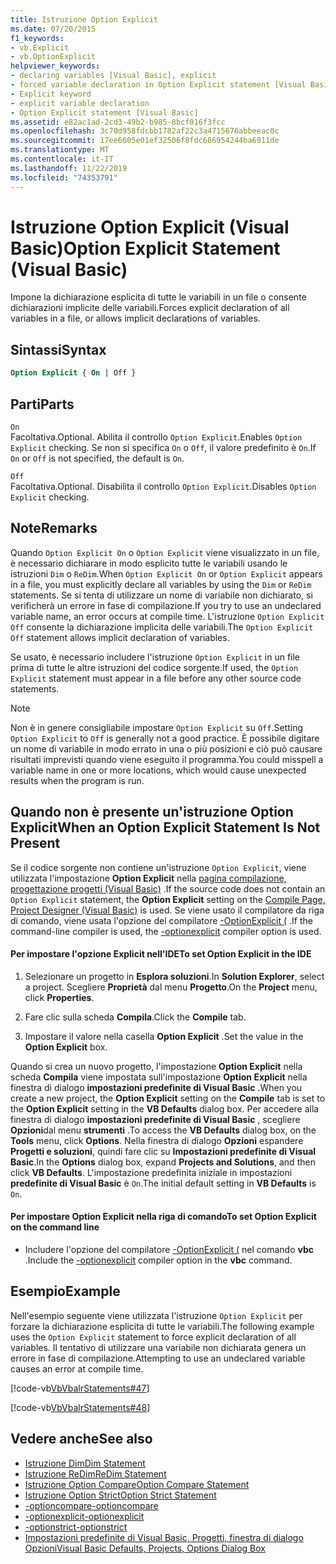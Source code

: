 ```yaml
---
title: Istruzione Option Explicit
ms.date: 07/20/2015
f1_keywords:
- vb.Explicit
- vb.OptionExplicit
helpviewer_keywords:
- declaring variables [Visual Basic], explicit
- forced variable declaration in Option Explicit statement [Visual Basic]
- Explicit keyword
- explicit variable declaration
- Option Explicit statement [Visual Basic]
ms.assetid: e82ac1ad-2cd3-49b2-b985-8bcf016f3fcc
ms.openlocfilehash: 3c70d958fdcbb1782af22c3a4715676abbeeac0c
ms.sourcegitcommit: 17ee6605e01ef32506f8fdc686954244ba6911de
ms.translationtype: MT
ms.contentlocale: it-IT
ms.lasthandoff: 11/22/2019
ms.locfileid: "74353791"
---
```

# <a name="option-explicit-statement-visual-basic"></a><span data-ttu-id="06739-102">Istruzione Option Explicit (Visual Basic)</span><span class="sxs-lookup"><span data-stu-id="06739-102">Option Explicit Statement (Visual Basic)</span></span>
<span data-ttu-id="06739-103">Impone la dichiarazione esplicita di tutte le variabili in un file o consente dichiarazioni implicite delle variabili.</span><span class="sxs-lookup"><span data-stu-id="06739-103">Forces explicit declaration of all variables in a file, or allows implicit declarations of variables.</span></span>  
  
## <a name="syntax"></a><span data-ttu-id="06739-104">Sintassi</span><span class="sxs-lookup"><span data-stu-id="06739-104">Syntax</span></span>  
  
```vb  
Option Explicit { On | Off }  
```  
  
## <a name="parts"></a><span data-ttu-id="06739-105">Parti</span><span class="sxs-lookup"><span data-stu-id="06739-105">Parts</span></span>  
 `On`  
 <span data-ttu-id="06739-106">Facoltativa.</span><span class="sxs-lookup"><span data-stu-id="06739-106">Optional.</span></span> <span data-ttu-id="06739-107">Abilita il controllo `Option Explicit`.</span><span class="sxs-lookup"><span data-stu-id="06739-107">Enables `Option Explicit` checking.</span></span> <span data-ttu-id="06739-108">Se non si specifica `On` o `Off`, il valore predefinito è `On`.</span><span class="sxs-lookup"><span data-stu-id="06739-108">If `On` or `Off` is not specified, the default is `On`.</span></span>  
  
 `Off`  
 <span data-ttu-id="06739-109">Facoltativa.</span><span class="sxs-lookup"><span data-stu-id="06739-109">Optional.</span></span> <span data-ttu-id="06739-110">Disabilita il controllo `Option Explicit`.</span><span class="sxs-lookup"><span data-stu-id="06739-110">Disables `Option Explicit` checking.</span></span>  
  
## <a name="remarks"></a><span data-ttu-id="06739-111">Note</span><span class="sxs-lookup"><span data-stu-id="06739-111">Remarks</span></span>  
 <span data-ttu-id="06739-112">Quando `Option Explicit On` o `Option Explicit` viene visualizzato in un file, è necessario dichiarare in modo esplicito tutte le variabili usando le istruzioni `Dim` o `ReDim`.</span><span class="sxs-lookup"><span data-stu-id="06739-112">When `Option Explicit On` or `Option Explicit` appears in a file, you must explicitly declare all variables by using the `Dim` or `ReDim` statements.</span></span> <span data-ttu-id="06739-113">Se si tenta di utilizzare un nome di variabile non dichiarato, si verificherà un errore in fase di compilazione.</span><span class="sxs-lookup"><span data-stu-id="06739-113">If you try to use an undeclared variable name, an error occurs at compile time.</span></span> <span data-ttu-id="06739-114">L'istruzione `Option Explicit Off` consente la dichiarazione implicita delle variabili.</span><span class="sxs-lookup"><span data-stu-id="06739-114">The `Option Explicit Off` statement allows implicit declaration of variables.</span></span>  
  
 <span data-ttu-id="06739-115">Se usato, è necessario includere l'istruzione `Option Explicit` in un file prima di tutte le altre istruzioni del codice sorgente.</span><span class="sxs-lookup"><span data-stu-id="06739-115">If used, the `Option Explicit` statement must appear in a file before any other source code statements.</span></span>  
  
> [!NOTE]
> <span data-ttu-id="06739-116">Non è in genere consigliabile impostare `Option Explicit` su `Off`.</span><span class="sxs-lookup"><span data-stu-id="06739-116">Setting `Option Explicit` to `Off` is generally not a good practice.</span></span> <span data-ttu-id="06739-117">È possibile digitare un nome di variabile in modo errato in una o più posizioni e ciò può causare risultati imprevisti quando viene eseguito il programma.</span><span class="sxs-lookup"><span data-stu-id="06739-117">You could misspell a variable name in one or more locations, which would cause unexpected results when the program is run.</span></span>  
  
## <a name="when-an-option-explicit-statement-is-not-present"></a><span data-ttu-id="06739-118">Quando non è presente un'istruzione Option Explicit</span><span class="sxs-lookup"><span data-stu-id="06739-118">When an Option Explicit Statement Is Not Present</span></span>  
 <span data-ttu-id="06739-119">Se il codice sorgente non contiene un'istruzione `Option Explicit`, viene utilizzata l'impostazione **Option Explicit** nella [pagina compilazione, progettazione progetti (Visual Basic)](/visualstudio/ide/reference/compile-page-project-designer-visual-basic) .</span><span class="sxs-lookup"><span data-stu-id="06739-119">If the source code does not contain an `Option Explicit` statement, the **Option Explicit** setting on the [Compile Page, Project Designer (Visual Basic)](/visualstudio/ide/reference/compile-page-project-designer-visual-basic) is used.</span></span> <span data-ttu-id="06739-120">Se viene usato il compilatore da riga di comando, viene usata l'opzione del compilatore [-OptionExplicit (](../../../visual-basic/reference/command-line-compiler/optionexplicit.md) .</span><span class="sxs-lookup"><span data-stu-id="06739-120">If the command-line compiler is used, the [-optionexplicit](../../../visual-basic/reference/command-line-compiler/optionexplicit.md) compiler option is used.</span></span>  
  
#### <a name="to-set-option-explicit-in-the-ide"></a><span data-ttu-id="06739-121">Per impostare l'opzione Explicit nell'IDE</span><span class="sxs-lookup"><span data-stu-id="06739-121">To set Option Explicit in the IDE</span></span>  
  
1. <span data-ttu-id="06739-122">Selezionare un progetto in **Esplora soluzioni**.</span><span class="sxs-lookup"><span data-stu-id="06739-122">In **Solution Explorer**, select a project.</span></span> <span data-ttu-id="06739-123">Scegliere **Proprietà** dal menu **Progetto**.</span><span class="sxs-lookup"><span data-stu-id="06739-123">On the **Project** menu, click **Properties**.</span></span>  
  
2. <span data-ttu-id="06739-124">Fare clic sulla scheda **Compila**.</span><span class="sxs-lookup"><span data-stu-id="06739-124">Click the **Compile** tab.</span></span>  
  
3. <span data-ttu-id="06739-125">Impostare il valore nella casella **Option Explicit** .</span><span class="sxs-lookup"><span data-stu-id="06739-125">Set the value in the **Option Explicit** box.</span></span>  
  
 <span data-ttu-id="06739-126">Quando si crea un nuovo progetto, l'impostazione **Option Explicit** nella scheda **Compila** viene impostata sull'impostazione **Option Explicit** nella finestra di dialogo **impostazioni predefinite di Visual Basic** .</span><span class="sxs-lookup"><span data-stu-id="06739-126">When you create a new project, the **Option Explicit** setting on the **Compile** tab is set to the **Option Explicit** setting in the **VB Defaults** dialog box.</span></span> <span data-ttu-id="06739-127">Per accedere alla finestra di dialogo **impostazioni predefinite di Visual Basic** , scegliere **Opzioni**dal menu **strumenti** .</span><span class="sxs-lookup"><span data-stu-id="06739-127">To access the **VB Defaults** dialog box, on the **Tools** menu, click **Options**.</span></span> <span data-ttu-id="06739-128">Nella finestra di dialogo **Opzioni** espandere **Progetti e soluzioni**, quindi fare clic su **Impostazioni predefinite di Visual Basic**.</span><span class="sxs-lookup"><span data-stu-id="06739-128">In the **Options** dialog box, expand **Projects and Solutions**, and then click **VB Defaults**.</span></span> <span data-ttu-id="06739-129">L'impostazione predefinita iniziale in impostazioni **predefinite di Visual Basic** è `On`.</span><span class="sxs-lookup"><span data-stu-id="06739-129">The initial default setting in **VB Defaults** is `On`.</span></span>  
  
#### <a name="to-set-option-explicit-on-the-command-line"></a><span data-ttu-id="06739-130">Per impostare Option Explicit nella riga di comando</span><span class="sxs-lookup"><span data-stu-id="06739-130">To set Option Explicit on the command line</span></span>  
  
- <span data-ttu-id="06739-131">Includere l'opzione del compilatore [-OptionExplicit (](../../../visual-basic/reference/command-line-compiler/optionexplicit.md) nel comando **vbc** .</span><span class="sxs-lookup"><span data-stu-id="06739-131">Include the [-optionexplicit](../../../visual-basic/reference/command-line-compiler/optionexplicit.md) compiler option in the **vbc** command.</span></span>  
  
## <a name="example"></a><span data-ttu-id="06739-132">Esempio</span><span class="sxs-lookup"><span data-stu-id="06739-132">Example</span></span>  
 <span data-ttu-id="06739-133">Nell'esempio seguente viene utilizzata l'istruzione `Option Explicit` per forzare la dichiarazione esplicita di tutte le variabili.</span><span class="sxs-lookup"><span data-stu-id="06739-133">The following example uses the `Option Explicit` statement to force explicit declaration of all variables.</span></span> <span data-ttu-id="06739-134">Il tentativo di utilizzare una variabile non dichiarata genera un errore in fase di compilazione.</span><span class="sxs-lookup"><span data-stu-id="06739-134">Attempting to use an undeclared variable causes an error at compile time.</span></span>  
  
 [!code-vb[VbVbalrStatements#47](~/samples/snippets/visualbasic/VS_Snippets_VBCSharp/VbVbalrStatements/VB/Class1.vb#47)]  
  
 [!code-vb[VbVbalrStatements#48](~/samples/snippets/visualbasic/VS_Snippets_VBCSharp/VbVbalrStatements/VB/Class2.vb#48)]  
  
## <a name="see-also"></a><span data-ttu-id="06739-135">Vedere anche</span><span class="sxs-lookup"><span data-stu-id="06739-135">See also</span></span>

- [<span data-ttu-id="06739-136">Istruzione Dim</span><span class="sxs-lookup"><span data-stu-id="06739-136">Dim Statement</span></span>](../../../visual-basic/language-reference/statements/dim-statement.md)
- [<span data-ttu-id="06739-137">Istruzione ReDim</span><span class="sxs-lookup"><span data-stu-id="06739-137">ReDim Statement</span></span>](../../../visual-basic/language-reference/statements/redim-statement.md)
- [<span data-ttu-id="06739-138">Istruzione Option Compare</span><span class="sxs-lookup"><span data-stu-id="06739-138">Option Compare Statement</span></span>](../../../visual-basic/language-reference/statements/option-compare-statement.md)
- [<span data-ttu-id="06739-139">Istruzione Option Strict</span><span class="sxs-lookup"><span data-stu-id="06739-139">Option Strict Statement</span></span>](../../../visual-basic/language-reference/statements/option-strict-statement.md)
- [<span data-ttu-id="06739-140">-optioncompare</span><span class="sxs-lookup"><span data-stu-id="06739-140">-optioncompare</span></span>](../../../visual-basic/reference/command-line-compiler/optioncompare.md)
- [<span data-ttu-id="06739-141">-optionexplicit</span><span class="sxs-lookup"><span data-stu-id="06739-141">-optionexplicit</span></span>](../../../visual-basic/reference/command-line-compiler/optionexplicit.md)
- [<span data-ttu-id="06739-142">-optionstrict</span><span class="sxs-lookup"><span data-stu-id="06739-142">-optionstrict</span></span>](../../../visual-basic/reference/command-line-compiler/optionstrict.md)
- [<span data-ttu-id="06739-143">Impostazioni predefinite di Visual Basic, Progetti, finestra di dialogo Opzioni</span><span class="sxs-lookup"><span data-stu-id="06739-143">Visual Basic Defaults, Projects, Options Dialog Box</span></span>](/visualstudio/ide/reference/visual-basic-defaults-projects-options-dialog-box)
